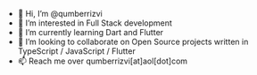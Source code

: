 - 👋 Hi, I’m @qumberrizvi
- 👀 I’m interested in Full Stack development
- 🌱 I’m currently learning Dart and Flutter
- 💞️ I’m looking to collaborate on Open Source projects written in TypeScript / JavaScript / Flutter
- 📫 Reach me over qumberrizvi[at]aol[dot]com

<!---
qumberrizvi/qumberrizvi is a ✨ special ✨ repository because its `README.md` (this file) appears on your GitHub profile.
--->
